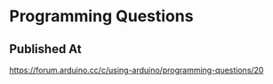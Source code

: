 # Programming Questions

## Published At

https://forum.arduino.cc/c/using-arduino/programming-questions/20
